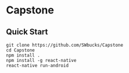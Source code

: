 # Capstone

## Quick Start

```
git clone https://github.com/SWbucks/Capstone
cd Capstone
npm install .
npm install -g react-native
react-native run-android
```
